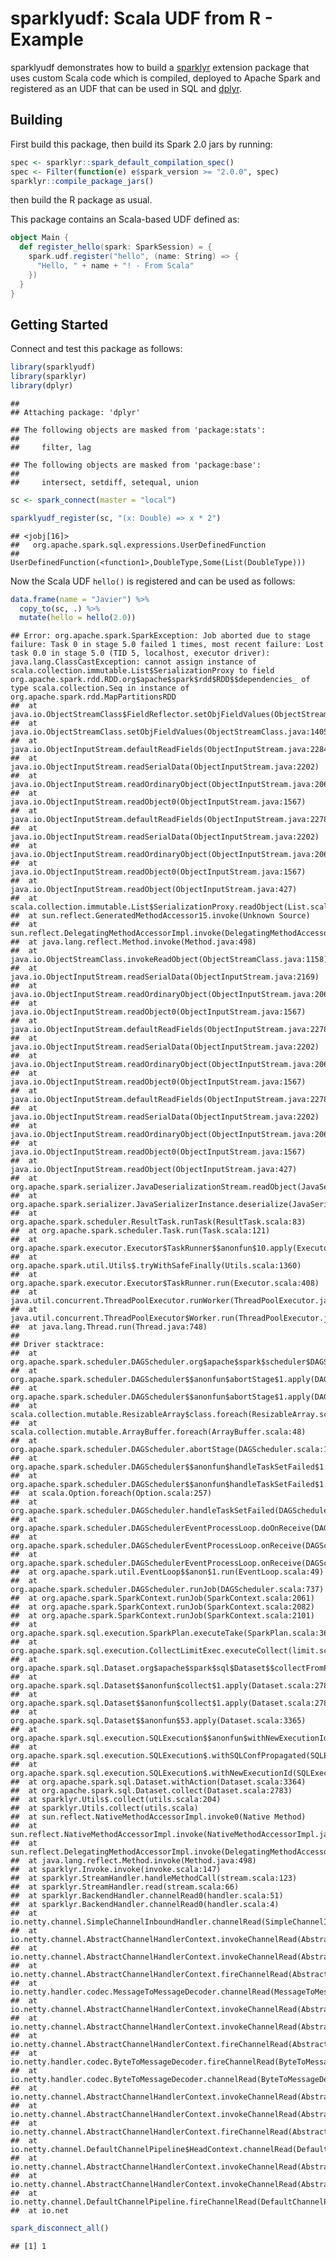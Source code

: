 sparklyudf: Scala UDF from R - Example
================

sparklyudf demonstrates how to build a
[sparklyr](http://github.com/rstudio/sparklyr) extension package that
uses custom Scala code which is compiled, deployed to Apache Spark and
registered as an UDF that can be used in SQL and
[dplyr](https://github.com/tidyverse/dplyr).

## Building

First build this package, then build its Spark 2.0 jars by running:

``` r
spec <- sparklyr::spark_default_compilation_spec()
spec <- Filter(function(e) e$spark_version >= "2.0.0", spec)
sparklyr::compile_package_jars()
```

then build the R package as usual.

This package contains an Scala-based UDF defined as:

``` scala
object Main {
  def register_hello(spark: SparkSession) = {
    spark.udf.register("hello", (name: String) => {
      "Hello, " + name + "! - From Scala"
    })
  }
}
```

## Getting Started

Connect and test this package as follows:

``` r
library(sparklyudf)
library(sparklyr)
library(dplyr)
```

    ## 
    ## Attaching package: 'dplyr'

    ## The following objects are masked from 'package:stats':
    ## 
    ##     filter, lag

    ## The following objects are masked from 'package:base':
    ## 
    ##     intersect, setdiff, setequal, union

``` r
sc <- spark_connect(master = "local")

sparklyudf_register(sc, "(x: Double) => x * 2")
```

    ## <jobj[16]>
    ##   org.apache.spark.sql.expressions.UserDefinedFunction
    ##   UserDefinedFunction(<function1>,DoubleType,Some(List(DoubleType)))

Now the Scala UDF `hello()` is registered and can be used as follows:

``` r
data.frame(name = "Javier") %>%
  copy_to(sc, .) %>%
  mutate(hello = hello(2.0))
```

    ## Error: org.apache.spark.SparkException: Job aborted due to stage failure: Task 0 in stage 5.0 failed 1 times, most recent failure: Lost task 0.0 in stage 5.0 (TID 5, localhost, executor driver): java.lang.ClassCastException: cannot assign instance of scala.collection.immutable.List$SerializationProxy to field org.apache.spark.rdd.RDD.org$apache$spark$rdd$RDD$$dependencies_ of type scala.collection.Seq in instance of org.apache.spark.rdd.MapPartitionsRDD
    ##  at java.io.ObjectStreamClass$FieldReflector.setObjFieldValues(ObjectStreamClass.java:2233)
    ##  at java.io.ObjectStreamClass.setObjFieldValues(ObjectStreamClass.java:1405)
    ##  at java.io.ObjectInputStream.defaultReadFields(ObjectInputStream.java:2284)
    ##  at java.io.ObjectInputStream.readSerialData(ObjectInputStream.java:2202)
    ##  at java.io.ObjectInputStream.readOrdinaryObject(ObjectInputStream.java:2060)
    ##  at java.io.ObjectInputStream.readObject0(ObjectInputStream.java:1567)
    ##  at java.io.ObjectInputStream.defaultReadFields(ObjectInputStream.java:2278)
    ##  at java.io.ObjectInputStream.readSerialData(ObjectInputStream.java:2202)
    ##  at java.io.ObjectInputStream.readOrdinaryObject(ObjectInputStream.java:2060)
    ##  at java.io.ObjectInputStream.readObject0(ObjectInputStream.java:1567)
    ##  at java.io.ObjectInputStream.readObject(ObjectInputStream.java:427)
    ##  at scala.collection.immutable.List$SerializationProxy.readObject(List.scala:490)
    ##  at sun.reflect.GeneratedMethodAccessor15.invoke(Unknown Source)
    ##  at sun.reflect.DelegatingMethodAccessorImpl.invoke(DelegatingMethodAccessorImpl.java:43)
    ##  at java.lang.reflect.Method.invoke(Method.java:498)
    ##  at java.io.ObjectStreamClass.invokeReadObject(ObjectStreamClass.java:1158)
    ##  at java.io.ObjectInputStream.readSerialData(ObjectInputStream.java:2169)
    ##  at java.io.ObjectInputStream.readOrdinaryObject(ObjectInputStream.java:2060)
    ##  at java.io.ObjectInputStream.readObject0(ObjectInputStream.java:1567)
    ##  at java.io.ObjectInputStream.defaultReadFields(ObjectInputStream.java:2278)
    ##  at java.io.ObjectInputStream.readSerialData(ObjectInputStream.java:2202)
    ##  at java.io.ObjectInputStream.readOrdinaryObject(ObjectInputStream.java:2060)
    ##  at java.io.ObjectInputStream.readObject0(ObjectInputStream.java:1567)
    ##  at java.io.ObjectInputStream.defaultReadFields(ObjectInputStream.java:2278)
    ##  at java.io.ObjectInputStream.readSerialData(ObjectInputStream.java:2202)
    ##  at java.io.ObjectInputStream.readOrdinaryObject(ObjectInputStream.java:2060)
    ##  at java.io.ObjectInputStream.readObject0(ObjectInputStream.java:1567)
    ##  at java.io.ObjectInputStream.readObject(ObjectInputStream.java:427)
    ##  at org.apache.spark.serializer.JavaDeserializationStream.readObject(JavaSerializer.scala:75)
    ##  at org.apache.spark.serializer.JavaSerializerInstance.deserialize(JavaSerializer.scala:114)
    ##  at org.apache.spark.scheduler.ResultTask.runTask(ResultTask.scala:83)
    ##  at org.apache.spark.scheduler.Task.run(Task.scala:121)
    ##  at org.apache.spark.executor.Executor$TaskRunner$$anonfun$10.apply(Executor.scala:402)
    ##  at org.apache.spark.util.Utils$.tryWithSafeFinally(Utils.scala:1360)
    ##  at org.apache.spark.executor.Executor$TaskRunner.run(Executor.scala:408)
    ##  at java.util.concurrent.ThreadPoolExecutor.runWorker(ThreadPoolExecutor.java:1149)
    ##  at java.util.concurrent.ThreadPoolExecutor$Worker.run(ThreadPoolExecutor.java:624)
    ##  at java.lang.Thread.run(Thread.java:748)
    ## 
    ## Driver stacktrace:
    ##  at org.apache.spark.scheduler.DAGScheduler.org$apache$spark$scheduler$DAGScheduler$$failJobAndIndependentStages(DAGScheduler.scala:1887)
    ##  at org.apache.spark.scheduler.DAGScheduler$$anonfun$abortStage$1.apply(DAGScheduler.scala:1875)
    ##  at org.apache.spark.scheduler.DAGScheduler$$anonfun$abortStage$1.apply(DAGScheduler.scala:1874)
    ##  at scala.collection.mutable.ResizableArray$class.foreach(ResizableArray.scala:59)
    ##  at scala.collection.mutable.ArrayBuffer.foreach(ArrayBuffer.scala:48)
    ##  at org.apache.spark.scheduler.DAGScheduler.abortStage(DAGScheduler.scala:1874)
    ##  at org.apache.spark.scheduler.DAGScheduler$$anonfun$handleTaskSetFailed$1.apply(DAGScheduler.scala:926)
    ##  at org.apache.spark.scheduler.DAGScheduler$$anonfun$handleTaskSetFailed$1.apply(DAGScheduler.scala:926)
    ##  at scala.Option.foreach(Option.scala:257)
    ##  at org.apache.spark.scheduler.DAGScheduler.handleTaskSetFailed(DAGScheduler.scala:926)
    ##  at org.apache.spark.scheduler.DAGSchedulerEventProcessLoop.doOnReceive(DAGScheduler.scala:2108)
    ##  at org.apache.spark.scheduler.DAGSchedulerEventProcessLoop.onReceive(DAGScheduler.scala:2057)
    ##  at org.apache.spark.scheduler.DAGSchedulerEventProcessLoop.onReceive(DAGScheduler.scala:2046)
    ##  at org.apache.spark.util.EventLoop$$anon$1.run(EventLoop.scala:49)
    ##  at org.apache.spark.scheduler.DAGScheduler.runJob(DAGScheduler.scala:737)
    ##  at org.apache.spark.SparkContext.runJob(SparkContext.scala:2061)
    ##  at org.apache.spark.SparkContext.runJob(SparkContext.scala:2082)
    ##  at org.apache.spark.SparkContext.runJob(SparkContext.scala:2101)
    ##  at org.apache.spark.sql.execution.SparkPlan.executeTake(SparkPlan.scala:365)
    ##  at org.apache.spark.sql.execution.CollectLimitExec.executeCollect(limit.scala:38)
    ##  at org.apache.spark.sql.Dataset.org$apache$spark$sql$Dataset$$collectFromPlan(Dataset.scala:3384)
    ##  at org.apache.spark.sql.Dataset$$anonfun$collect$1.apply(Dataset.scala:2783)
    ##  at org.apache.spark.sql.Dataset$$anonfun$collect$1.apply(Dataset.scala:2783)
    ##  at org.apache.spark.sql.Dataset$$anonfun$53.apply(Dataset.scala:3365)
    ##  at org.apache.spark.sql.execution.SQLExecution$$anonfun$withNewExecutionId$1.apply(SQLExecution.scala:78)
    ##  at org.apache.spark.sql.execution.SQLExecution$.withSQLConfPropagated(SQLExecution.scala:125)
    ##  at org.apache.spark.sql.execution.SQLExecution$.withNewExecutionId(SQLExecution.scala:73)
    ##  at org.apache.spark.sql.Dataset.withAction(Dataset.scala:3364)
    ##  at org.apache.spark.sql.Dataset.collect(Dataset.scala:2783)
    ##  at sparklyr.Utils$.collect(utils.scala:204)
    ##  at sparklyr.Utils.collect(utils.scala)
    ##  at sun.reflect.NativeMethodAccessorImpl.invoke0(Native Method)
    ##  at sun.reflect.NativeMethodAccessorImpl.invoke(NativeMethodAccessorImpl.java:62)
    ##  at sun.reflect.DelegatingMethodAccessorImpl.invoke(DelegatingMethodAccessorImpl.java:43)
    ##  at java.lang.reflect.Method.invoke(Method.java:498)
    ##  at sparklyr.Invoke.invoke(invoke.scala:147)
    ##  at sparklyr.StreamHandler.handleMethodCall(stream.scala:123)
    ##  at sparklyr.StreamHandler.read(stream.scala:66)
    ##  at sparklyr.BackendHandler.channelRead0(handler.scala:51)
    ##  at sparklyr.BackendHandler.channelRead0(handler.scala:4)
    ##  at io.netty.channel.SimpleChannelInboundHandler.channelRead(SimpleChannelInboundHandler.java:105)
    ##  at io.netty.channel.AbstractChannelHandlerContext.invokeChannelRead(AbstractChannelHandlerContext.java:362)
    ##  at io.netty.channel.AbstractChannelHandlerContext.invokeChannelRead(AbstractChannelHandlerContext.java:348)
    ##  at io.netty.channel.AbstractChannelHandlerContext.fireChannelRead(AbstractChannelHandlerContext.java:340)
    ##  at io.netty.handler.codec.MessageToMessageDecoder.channelRead(MessageToMessageDecoder.java:102)
    ##  at io.netty.channel.AbstractChannelHandlerContext.invokeChannelRead(AbstractChannelHandlerContext.java:362)
    ##  at io.netty.channel.AbstractChannelHandlerContext.invokeChannelRead(AbstractChannelHandlerContext.java:348)
    ##  at io.netty.channel.AbstractChannelHandlerContext.fireChannelRead(AbstractChannelHandlerContext.java:340)
    ##  at io.netty.handler.codec.ByteToMessageDecoder.fireChannelRead(ByteToMessageDecoder.java:310)
    ##  at io.netty.handler.codec.ByteToMessageDecoder.channelRead(ByteToMessageDecoder.java:284)
    ##  at io.netty.channel.AbstractChannelHandlerContext.invokeChannelRead(AbstractChannelHandlerContext.java:362)
    ##  at io.netty.channel.AbstractChannelHandlerContext.invokeChannelRead(AbstractChannelHandlerContext.java:348)
    ##  at io.netty.channel.AbstractChannelHandlerContext.fireChannelRead(AbstractChannelHandlerContext.java:340)
    ##  at io.netty.channel.DefaultChannelPipeline$HeadContext.channelRead(DefaultChannelPipeline.java:1359)
    ##  at io.netty.channel.AbstractChannelHandlerContext.invokeChannelRead(AbstractChannelHandlerContext.java:362)
    ##  at io.netty.channel.AbstractChannelHandlerContext.invokeChannelRead(AbstractChannelHandlerContext.java:348)
    ##  at io.netty.channel.DefaultChannelPipeline.fireChannelRead(DefaultChannelPipeline.java:935)
    ##  at io.net

``` r
spark_disconnect_all()
```

    ## [1] 1

